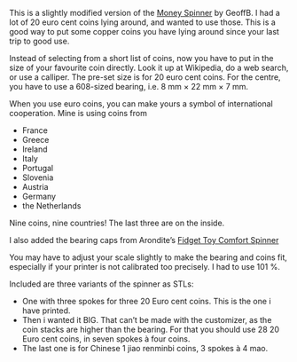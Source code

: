 This is a slightly modified version of the [Money Spinner](https://www.thingiverse.com/thing:1937473) by GeoffB. I had a lot of 20 euro cent coins lying around, and wanted to use those. This is a good way to put some copper coins you have lying around since your last trip to good use.

Instead of selecting from a short list of coins, now you have to put in the size of your favourite coin directly. Look it up at Wikipedia, do a web search, or use a calliper. The pre-set size is for 20 euro cent coins. For the centre, you have to use a 608-sized bearing, i.e. 8 mm × 22 mm × 7 mm.

When you use euro coins, you can make yours a symbol of international cooperation. Mine is using coins from


* France
* Greece
* Ireland
* Italy
* Portugal
* Slovenia
* Austria
* Germany
* the Netherlands

Nine coins, nine countries! The last three are on the inside.

I also added the bearing caps from Arondite’s [Fidget Toy Comfort Spinner](https://www.thingiverse.com/thing:1816684)

You may have to adjust your scale slightly to make the bearing and coins fit, especially if your printer is not calibrated too precisely. I had to use 101 %.

Included are three variants of the spinner as STLs:

* One with three spokes for three 20 Euro cent coins. This is the one i have printed.
* Then i wanted it BIG. That can’t be made with the customizer, as the coin stacks are higher than the bearing. For that you should use 28 20 Euro cent coins, in seven spokes à four coins.
* The last one is for Chinese 1 jiao renminbi coins, 3 spokes à 4 mao.
